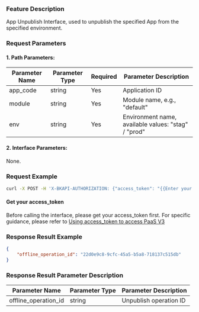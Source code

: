 ### Feature Description
App Unpublish Interface, used to unpublish the specified App from the specified environment.

### Request Parameters

#### 1. Path Parameters:

| Parameter Name | Parameter Type | Required | Parameter Description |
| -------------- | -------------- | -------- | --------------------- |
| app_code       | string         | Yes      | Application ID        |
| module         | string         | Yes      | Module name, e.g., "default" |
| env            | string         | Yes      | Environment name, available values: "stag" / "prod" |

#### 2. Interface Parameters:
None.

### Request Example
```bash
curl -X POST -H 'X-BKAPI-AUTHORIZATION: {"access_token": "{{Enter your AccessToken}}"}' http://bkapi.example.com/api/bkpaas3/prod/bkapps/applications/{{Enter your AppCode}}/modules/{{Enter your module name}}/envs/{Enter App deployment environment:stag or prod}/offlines/
```

#### Get your access_token
Before calling the interface, please get your access_token first. For specific guidance, please refer to [Using access_token to access PaaS V3](https://bk.tencent.com/docs/markdown/PaaS3.0/topics/paas/access_token)

### Response Result Example
```json
{
    "offline_operation_id": "22d0e9c8-9cfc-45a5-b5a8-718137c515db"
}
```

### Response Result Parameter Description

| Parameter Name         | Parameter Type | Parameter Description |
| ---------------------- | -------------- | --------------------- |
| offline_operation_id   | string         | Unpublish operation ID |